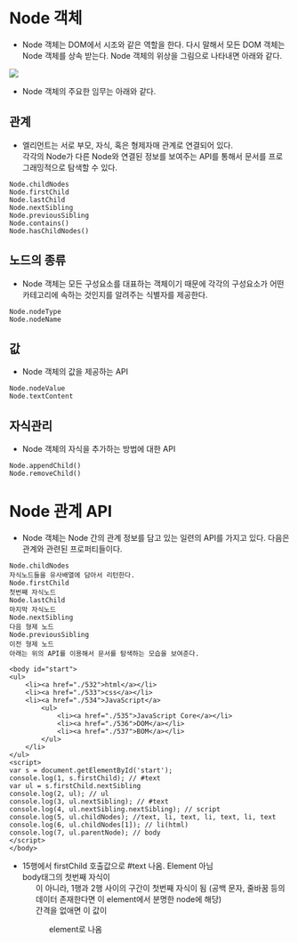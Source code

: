 Node 객체
==========
* Node 객체는 DOM에서 시조와 같은 역할을 한다. 다시 말해서 모든 DOM 객체는 Node 객체를 상속 받는다. Node 객체의 위상을 그림으로 나타내면 아래와 같다. 

<img src = https://s3.ap-northeast-2.amazonaws.com/opentutorials-user-file/module/904/2242.png>

* Node 객체의 주요한 임무는 아래와 같다.

## 관계
* 엘리먼트는 서로 부모, 자식, 혹은 형제자매 관계로 연결되어 있다.   
각각의 Node가 다른 Node와 연결된 정보를 보여주는 API를 통해서 문서를 프로그래밍적으로 탐색할 수 있다.
```
Node.childNodes
Node.firstChild
Node.lastChild
Node.nextSibling
Node.previousSibling
Node.contains()
Node.hasChildNodes()
```
## 노드의 종류
* Node 객체는 모든 구성요소를 대표하는 객체이기 때문에 각각의 구성요소가 어떤 카테고리에 속하는 것인지를 알려주는 식별자를 제공한다. 
```
Node.nodeType
Node.nodeName
```
## 값
* Node 객체의 값을 제공하는 API
```
Node.nodeValue
Node.textContent
```
## 자식관리
* Node 객체의 자식을 추가하는 방법에 대한 API
```
Node.appendChild()
Node.removeChild()
```

# Node 관계 API
* Node 객체는 Node 간의 관계 정보를 담고 있는 일련의 API를 가지고 있다. 다음은 관계와 관련된 프로퍼티들이다.
```
Node.childNodes
자식노드들을 유사배열에 담아서 리턴한다.
Node.firstChild
첫번째 자식노드
Node.lastChild
마지막 자식노드
Node.nextSibling
다음 형제 노드
Node.previousSibling
이전 형제 노드
아래는 위의 API를 이용해서 문서를 탐색하는 모습을 보여준다.
```
```
<body id="start">
<ul>
    <li><a href="./532">html</a></li> 
    <li><a href="./533">css</a></li>
    <li><a href="./534">JavaScript</a>
        <ul>
            <li><a href="./535">JavaScript Core</a></li>
            <li><a href="./536">DOM</a></li>
            <li><a href="./537">BOM</a></li>
        </ul>
    </li>
</ul>
<script>
var s = document.getElementById('start');
console.log(1, s.firstChild); // #text
var ul = s.firstChild.nextSibling
console.log(2, ul); // ul
console.log(3, ul.nextSibling); // #text
console.log(4, ul.nextSibling.nextSibling); // script
console.log(5, ul.childNodes); //text, li, text, li, text, li, text
console.log(6, ul.childNodes[1]); // li(html)
console.log(7, ul.parentNode); // body
</script>
</body>
```
* 15행에서 firstChild 호출값으로 #text 나옴. Element 아님   
body태그의 첫번째 자식이 <ul>이 아니라, 1행과 2행 사이의 구간이 첫번째 자식이 됨 (공백 문자, 줄바꿈 등의 데이터 존재한다면 이 element에서 분명한 node에 해당)      
간격을 없애면 이 값이 <ul> element로 나옴   


